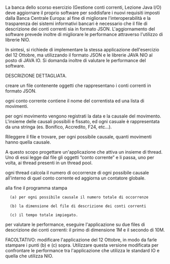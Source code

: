 La banca dello scorso esercizio (Gestione conti correnti, Lezione Java I/O) deve aggiornare il proprio software per soddisfare i nuovi requisiti imposti dalla Banca Centrale Europa: al fine di migliorare l'interoperabilità e la trasparenza dei sistemi informativi bancari è necessario che il file di descrizione dei conti correnti sia in formato JSON. L'aggiornamento del software prevede inoltre di migliorare le performance attraverso l'utilizzo di librerie NIO.

In sintesi, si richiede di implementare la stessa applicazione dell'esercizio del 12 Ottobre, ma utilizzando il formato JSON e le librerie JAVA NIO al posto di JAVA IO. Si domanda inoltre di valutare le performance del software.

DESCRIZIONE DETTAGLIATA.

creare un file contenente oggetti che rappresentano i conti correnti in formato JSON.

ogni conto corrente contiene il nome del correntista ed una lista di movimenti.

per ogni movimento vengono registrati la data e la causale del movimento. L'insieme delle causali possibili è fissato, ed ogni casuale è rappresentata da una stringa (es. Bonifico, Accredito, F24, etc...).

Rileggere il file e trovare, per ogni possibile causale, quanti movimenti hanno quella causale.


A questo scopo progettare un'applicazione che attiva un insieme di thread. Uno di essi legge dal file gli oggetti “conto corrente” e li passa, uno per volta, ai thread presenti in un thread pool.

ogni thread calcola il numero di occorrenze di ogni possibile causale all'interno di quel conto corrente ed aggiorna un contatore globale.

alla fine il programma stampa

      (a) per ogni possibile causale il numero totale di occorrenze

      (b) la dimensione del file di descrizione dei conti correnti

      (c) il tempo totale impiegato.

per valutare le performance, eseguire l'applicazione su due files di descrizione dei conti correnti: il primo di dimensione 1M e il secondo di 10M.

FACOLTATIVO: modificare l'applicazione del 12 Ottobre, in modo da farle stampare i punti (b) e (c) sopra. Utilizzare questa versione modificata per confrontare le performance tra l'applicazione che utilizza le standard IO e quella che utilizza NIO.